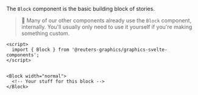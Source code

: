 The `Block` component is the basic building block of stories.

> 📌 Many of our other components already use the `Block` component, internally. You'll usually only need to use it yourself if you're making something custom.

```svelte
<script>
  import { Block } from '@reuters-graphics/graphics-svelte-components';
</script>


<Block width="normal">
  <!-- Your stuff for this block -->
</Block>
```
